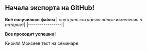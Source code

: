 ## Начала экспорта на GitHub!
__Всё получилось файлы__ 
| _повторно сохраняю новые изменения в интернет_|
|-----------------:|


**Все проходит успешно!** 

Кирилл Моисеев тест на семинаре
